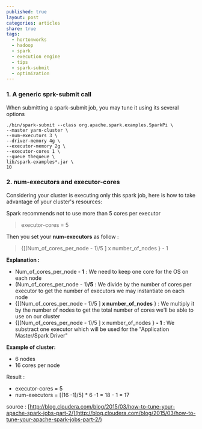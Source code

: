 ```yaml
---
published: true
layout: post
categories: articles
share: true
tags:
  - hortonworks
  - hadoop
  - spark
  - execution engine
  - tips
  - spark-submit
  - optimization
---
```


### 1. A generic sprk-submit call

When submitting a spark-submit job, you may tune it using its several options

```shell
./bin/spark-submit --class org.apache.spark.examples.SparkPi \
--master yarn-cluster \
--num-executors 3 \
--driver-memory 4g \
--executor-memory 2g \
--executor-cores 1 \
--queue thequeue \
lib/spark-examples*.jar \
10
```

### 2. num-executors and executor-cores

Considering your cluster is executing only this spark job, here is how to take advantage of your cluster's resources: 

Spark recommends not to use more than 5 cores per executor 
> executor-cores = 5

Then you set your **num-executors** as follow : 
> {[(Num_of_cores_per_node - 1)/5 ] x number_of_nodes } - 1

**Explanation :** 
- Num_of_cores_per_node - **1** : We need to keep one core for the OS  on each node
- (Num_of_cores_per_node - 1)**/5** : We divide by the number of cores per executor to get the number of  executors we may instantiate on each node
- {[(Num_of_cores_per_node - 1)/5 ] **x number_of_nodes** } : We multiply it by the number of nodes to get the total number of cores we'll be able to use on our cluster
- {[(Num_of_cores_per_node - 1)/5 ] x number_of_nodes } **- 1** : We substract one executor which will be used for the "Application Master/Spark Driver"


**Example of cluster:**
- 6 nodes
- 16 cores per node 

Result : 
- executor-cores = 5
- num-executors = [(16 -1)/5] * 6 -1 = 18 - 1 = 17

source : [http://blog.cloudera.com/blog/2015/03/how-to-tune-your-apache-spark-jobs-part-2/](http://blog.cloudera.com/blog/2015/03/how-to-tune-your-apache-spark-jobs-part-2/)